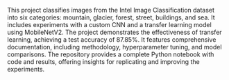 This project classifies images from the Intel Image Classification dataset into six categories: mountain, glacier, forest, street, buildings, and sea. It includes experiments with a custom CNN and a transfer learning model using MobileNetV2. The project demonstrates the effectiveness of transfer learning, achieving a test accuracy of 87.85%. It features comprehensive documentation, including methodology, hyperparameter tuning, and model comparisons. The repository provides a complete Python notebook with code and results, offering insights for replicating and improving the experiments.
